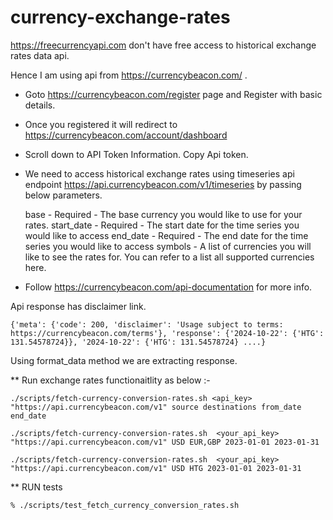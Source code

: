 # currency-exchange-rates

https://freecurrencyapi.com  don't have free access to historical exchange rates data api.

Hence I am using api from https://currencybeacon.com/ .


* Goto https://currencybeacon.com/register page and Register with basic details.
* Once you registered it will redirect to https://currencybeacon.com/account/dashboard
* Scroll down to API Token Information. Copy Api token.

* We need to access historical exchange rates using timeseries api endpoint	https://api.currencybeacon.com/v1/timeseries by passing below parameters.

    base - Required - The base currency you would like to use for your rates.
    start_date - Required - The start date for the time series you would like to access
    end_date - Required - The end date for the time series you would like to access
    symbols - A list of currencies you will like to see the rates for. You can refer to a list all supported currencies here.

* Follow https://currencybeacon.com/api-documentation for more info.


Api response has disclaimer link.

```
{'meta': {'code': 200, 'disclaimer': 'Usage subject to terms: https://currencybeacon.com/terms'}, 'response': {'2024-10-22': {'HTG': 131.54578724}}, '2024-10-22': {'HTG': 131.54578724} ....}
```

Using format_data method we are extracting response.


** Run exchange rates functionaitlity as below :-

```
./scripts/fetch-currency-conversion-rates.sh <api_key> "https://api.currencybeacon.com/v1" source destinations from_date end_date
```

```
./scripts/fetch-currency-conversion-rates.sh  <your_api_key>   "https://api.currencybeacon.com/v1" USD EUR,GBP 2023-01-01 2023-01-31
```

```
./scripts/fetch-currency-conversion-rates.sh  <your_api_key>   "https://api.currencybeacon.com/v1" USD HTG 2023-01-01 2023-01-31
```

** RUN tests
```
% ./scripts/test_fetch_currency_conversion_rates.sh
```
